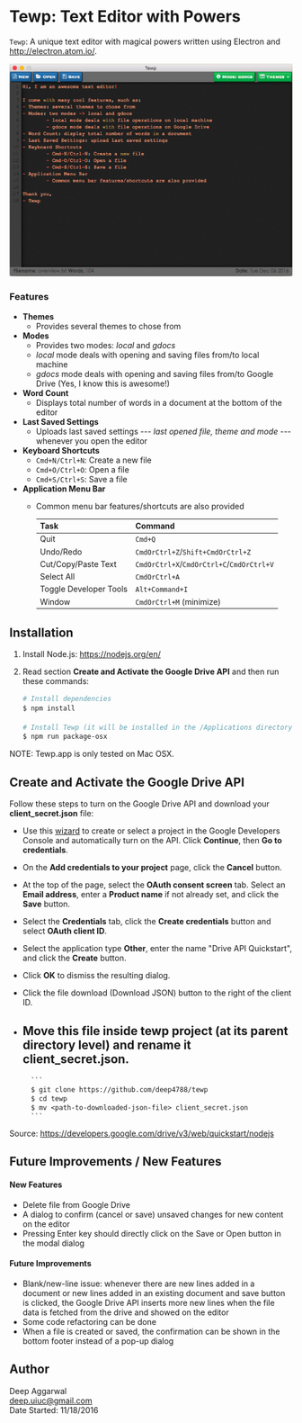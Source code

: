 # Tewp: Text Editor with Powers

`Tewp`: A unique text editor with magical powers written using Electron and <http://electron.atom.io/>.

<p align="center">
    <img src="resources/images/appImageSmall.png">
</p>

### Features
- **Themes**
    - Provides several themes to chose from
- **Modes**
    - Provides two modes: *local* and *gdocs*
    - *local* mode deals with opening and saving files from/to local machine
    - *gdocs* mode deals with opening and saving files from/to Google Drive (Yes, I know this is awesome!)
- **Word Count**
    - Displays total number of words in a document at the bottom of the editor
- **Last Saved Settings**
    - Uploads last saved settings --- *last opened file, theme and mode* --- whenever you open the editor
- **Keyboard Shortcuts**
    - `Cmd+N/Ctrl+N`: Create a new file
    - `Cmd+O/Ctrl+O`: Open a file
    - `Cmd+S/Ctrl+S`: Save a file
- **Application Menu Bar**
    - Common menu bar features/shortcuts are also provided

        Task | Command
        --- | ---
        Quit | `Cmd+Q`
        Undo/Redo | `CmdOrCtrl+Z`/`Shift+CmdOrCtrl+Z`
        Cut/Copy/Paste Text | `CmdOrCtrl+X`/`CmdOrCtrl+C`/`CmdOrCtrl+V`
        Select All | `CmdOrCtrl+A`
        Toggle Developer Tools | `Alt+Command+I`
        Window | `CmdOrCtrl+M` (minimize)

Installation
------------
1. Install Node.js: <https://nodejs.org/en/>
2. Read section **Create and Activate the Google Drive API** and then run these commands:

    ```sh
    # Install dependencies
    $ npm install

    # Install Tewp (it will be installed in the /Applications directory where all your apps live)
    $ npm run package-osx
    ```

NOTE: Tewp.app is only tested on Mac OSX.

Create and Activate the Google Drive API
----------------------------------------

Follow these steps to turn on the Google Drive API and download your **client_secret.json** file:

- Use this [wizard](https://console.developers.google.com/flows/enableapi?apiid=drive) to create or select a project in the Google Developers Console and automatically turn on the API. Click **Continue**, then **Go to credentials**.
- On the **Add credentials to your project** page, click the **Cancel** button.
- At the top of the page, select the **OAuth consent screen** tab. Select an **Email address**, enter a **Product name** if not already set, and click the **Save** button.
- Select the **Credentials** tab, click the **Create credentials** button and select **OAuth client ID**.
- Select the application type **Other**, enter the name "Drive API Quickstart", and click the **Create** button.
- Click **OK** to dismiss the resulting dialog.
- Click the file download (Download JSON) button to the right of the client ID.
- Move this file inside **tewp** project (at its parent directory level) and rename it **client_secret.json**.
    -  

        ```
        $ git clone https://github.com/deep4788/tewp
        $ cd tewp
        $ mv <path-to-downloaded-json-file> client_secret.json
        ```

Source: <https://developers.google.com/drive/v3/web/quickstart/nodejs>

Future Improvements / New Features
----------------------------------
#### New Features
- Delete file from Google Drive
- A dialog to confirm (cancel or save) unsaved changes for new content on the editor
- Pressing Enter key should directly click on the Save or Open button in the modal dialog

#### Future Improvements
- Blank/new-line issue: whenever there are new lines added in a document or new lines added in an existing document and save button is clicked, the Google Drive API inserts more new lines when the file data is fetched from the drive and showed on the editor
- Some code refactoring can be done
- When a file is created or saved, the confirmation can be shown in the bottom footer instead of a pop-up dialog

Author
------
Deep Aggarwal  
deep.uiuc@gmail.com  
Date Started: 11/18/2016  
